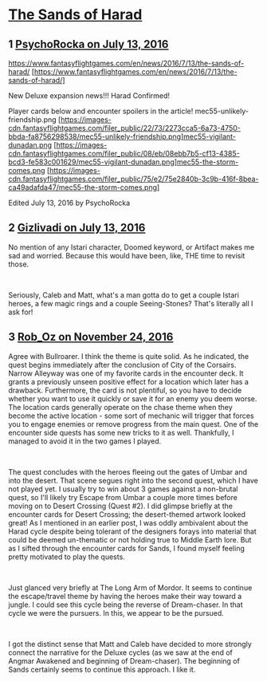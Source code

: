 # [The Sands of Harad](https://community.fantasyflightgames.com/topic/224887-the-sands-of-harad/)

## 1 [PsychoRocka on July 13, 2016](https://community.fantasyflightgames.com/topic/224887-the-sands-of-harad/?do=findComment&comment=2307881)

https://www.fantasyflightgames.com/en/news/2016/7/13/the-sands-of-harad/ [https://www.fantasyflightgames.com/en/news/2016/7/13/the-sands-of-harad/]

New Deluxe expansion news!!! Harad Confirmed!

Player cards below and encounter spoilers in the article!
mec55-unlikely-friendship.png [https://images-cdn.fantasyflightgames.com/filer_public/22/73/2273cca5-6a73-4750-bbda-fa8756298538/mec55-unlikely-friendship.png]mec55-vigilant-dunadan.png [https://images-cdn.fantasyflightgames.com/filer_public/08/eb/08ebb7b5-cf13-4385-bcd3-fe583c001629/mec55-vigilant-dunadan.png]mec55-the-storm-comes.png [https://images-cdn.fantasyflightgames.com/filer_public/75/e2/75e2840b-3c9b-416f-8bea-ca49adafda47/mec55-the-storm-comes.png]

Edited July 13, 2016 by PsychoRocka

## 2 [Gizlivadi on July 13, 2016](https://community.fantasyflightgames.com/topic/224887-the-sands-of-harad/?do=findComment&comment=2308119)

No mention of any Istari character, Doomed keyword, or Artifact makes me sad and worried. Because this would have been, like, THE time to revisit those.

 

Seriously, Caleb and Matt, what's a man gotta do to get a couple Istari heroes, a few magic rings and a couple Seeing-Stones? That's literally all I ask for!

## 3 [Rob_Oz on November 24, 2016](https://community.fantasyflightgames.com/topic/224887-the-sands-of-harad/?do=findComment&comment=2514213)

Agree with Bullroarer. I think the theme is quite solid. As he indicated, the quest begins immediately after the conclusion of City of the Corsairs. Narrow Alleyway was one of my favorite cards in the encounter deck. It grants a previously unseen positive effect for a location which later has a drawback. Furthermore, the card is not plentiful, so you have to decide whether you want to use it quickly or save it for an enemy you deem worse. The location cards generally operate on the chase theme when they become the active location - some sort of mechanic will trigger that forces you to engage enemies or remove progress from the main quest. One of the encounter side quests has some new tricks to it as well. Thankfully, I managed to avoid it in the two games I played.

 

The quest concludes with the heroes fleeing out the gates of Umbar and into the desert. That scene segues right into the second quest, which I have not played yet. I usually try to win about 3 games against a non-brutal quest, so I'll likely try Escape from Umbar a couple more times before moving on to Desert Crossing (Quest #2). I did glimpse briefly at the encounter cards for Desert Crossing; the desert-themed artwork looked great! As I mentioned in an earlier post, I was oddly ambivalent about the Harad cycle despite being tolerant of the designers forays into material that could be deemed un-thematic or not holding true to Middle Earth lore. But as I sifted through the encounter cards for Sands, I found myself feeling pretty motivated to play the quests.

 

Just glanced very briefly at The Long Arm of Mordor. It seems to continue the escape/travel theme by having the heroes make their way toward a jungle. I could see this cycle being the reverse of Dream-chaser. In that cycle we were the pursuers. In this, we appear to be the pursued.

 

I got the distinct sense that Matt and Caleb have decided to more strongly connect the narrative for the Deluxe cycles (as we saw at the end of Angmar Awakened and beginning of Dream-chaser). The beginning of Sands certainly seems to continue this approach. I like it.

